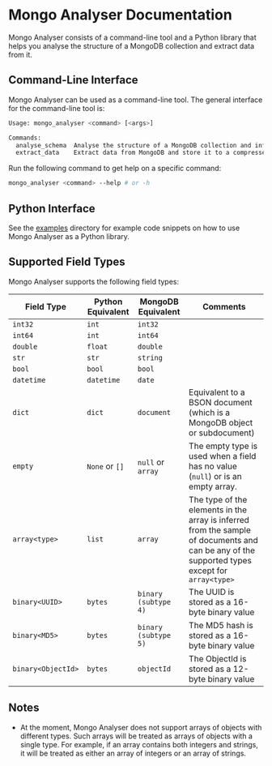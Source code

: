 # Mongo Analyser Documentation

Mongo Analyser consists of a command-line tool and a Python library that helps you analyse the structure of a MongoDB
collection and extract data from it.

## Command-Line Interface

Mongo Analyser can be used as a command-line tool. The general interface for the command-line tool is:

```bash
Usage: mongo_analyser <command> [<args>]

Commands:
  analyse_schema  Analyse the structure of a MongoDB collection and infer schema and statistics from a sample of documents
  extract_data    Extract data from MongoDB and store it to a compressed JSON file
```

Run the following command to get help on a specific command:

```bash
mongo_analyser <command> --help # or -h
```

## Python Interface

See the [examples](examples/) directory for example code snippets on how to use Mongo Analyser as a Python library.

## Supported Field Types

Mongo Analyser supports the following field types:

| Field Type         | Python Equivalent | MongoDB Equivalent   | Comments                                                                                                                                      |
|--------------------|-------------------|----------------------|-----------------------------------------------------------------------------------------------------------------------------------------------|
| `int32`            | `int`             | `int32`              |                                                                                                                                               |
| `int64`            | `int`             | `int64`              |                                                                                                                                               |
| `double`           | `float`           | `double`             |                                                                                                                                               |
| `str`              | `str`             | `string`             |                                                                                                                                               |
| `bool`             | `bool`            | `bool`               |                                                                                                                                               |
| `datetime`         | `datetime`        | `date`               |                                                                                                                                               |
| `dict`             | `dict`            | `document`           | Equivalent to a BSON document (which is a MongoDB object or subdocument)                                                                      |
| `empty`            | `None` or `[]`    | `null` or `array`    | The empty type is used when a field has no value (`null`) or is an empty array.                                                               |
| `array<type>`      | `list`            | `array`              | The type of the elements in the array is inferred from the sample of documents and can be any of the supported types except for `array<type>` |
| `binary<UUID>`     | `bytes`           | `binary (subtype 4)` | The UUID is stored as a 16-byte binary value                                                                                                  |
| `binary<MD5>`      | `bytes`           | `binary (subtype 5)` | The MD5 hash is stored as a 16-byte binary value                                                                                              |
| `binary<ObjectId>` | `bytes`           | `objectId`           | The ObjectId is stored as a 12-byte binary value                                                                                              |
                                                                                             
## Notes

- At the moment, Mongo Analyser does not support arrays of objects with different types. Such arrays will be treated as
  arrays of objects with a single type. For example, if an array contains both integers and strings, it will be treated
  as either an array of integers or an array of strings.
